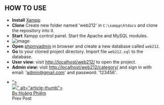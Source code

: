 ## HOW TO USE

- **Install** [Xampp](https://www.apachefriends.org/download.html)
- **Clone** Create new folder named 'web212' in `C:\xampp\htdocs` and clone the repository into it.
- **Start** Xampp control panel. Start the Apache and MySQL modules.
- ![image](https://user-images.githubusercontent.com/47769063/137183880-f6cbc47f-58ac-407a-855a-c44cc2a15063.png)
- **Open** [phpmyadmin](http://localhost/phpmyadmin/server_databases.php) in browser and create a new database called `web212`.
- **Go** to your cloned project directory. Import file `web212.sql` to the database.
- **User view:** visit [http://localhost/web212/](http://localhost/web212/) to open the project.
- **Admin view:** visit [http://localhost/web212/category/](http://localhost/web212/category/index) and sign in with email: 'admin@gmail.com' and password: '123456'.
<div class="article-full__nav">
                               <ul class="articles-nav-list">
                                   <li class="articles-nav-item">
                                       <a class="articles-nav-item__link"
                                           href="http://localhost/web212/news/detail/<?php echo $_["news_id"]?>">
                                           <div class="articles-nav-item__img"><img src="<?php echo $_["img_news"] ?>"
                                                   alt="article-thumb"></div>
                                           <div class="articles-nav-item__info">
                                               <div class="articles-nav-item__title"><?php echo $_["header_news"] ?>
                                               </div>
                                               <div class="articles-nav-item__user"> <i
                                                       class="fas fa-user"></i><span>By Hoàng Phiếm</span></div>
                                           </div>
                                       </a>
                                       <div class="articles-nav-item__label">Prev Post</div>
                                   </li>
                               </ul>
                           </div>
